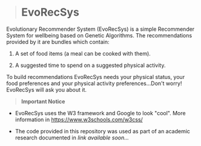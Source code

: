> # EvoRecSys

Evolutionary Recommender System (EvoRecSys) is a simple Recommender System for wellbeing based on Genetic Algorithms. The recommendations provided by it are bundles which contain:

1. A set of food items (a meal can be cooked with them).

2. A suggested time to spend on a suggested physical activity.

To build recommendations EvoRecSys needs your physical status, your food preferences and your physical activity preferences...Don't worry! EvoRecSys will ask you about it. 

> **Important Notice**

* EvoRecSys uses the W3 framework and Google to look "cool". More information in https://www.w3schools.com/w3css/ 

* The code provided in this repository was used as part of an academic research documented in _link available soon..._ 
